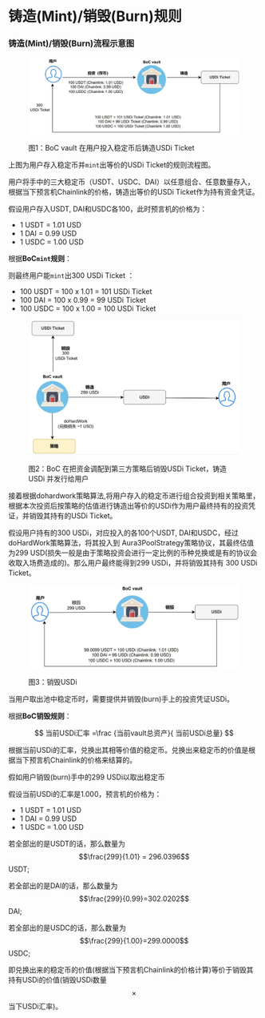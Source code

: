 # 铸造(Mint)/销毁(Burn)规则

### 铸造(Mint)/销毁(Burn)流程示意图

<figure><img src="../../.gitbook/assets/Mint_USDi_T_zh.png" alt=""><figcaption><p>图1：BoC vault 在用户投入稳定币后铸造USDi Ticket</p></figcaption></figure>

上图为用户存入稳定币并`mint`出等价的USDi Ticket的规则流程图。

用户将手中的三大稳定币（USDT、USDC、DAI）以任意组合、任意数量存入，根据当下预言机Chainlink的价格，铸造出等价的USDi Ticket作为持有资金凭证。

假设用户存入USDT, DAI和USDC各100，此时预言机的价格为：

* 1 USDT = 1.01 USD
* 1 DAI = 0.99 USD
* 1 USDC = 1.00 USD

根据**BoC`mint`规则**：

则最终用户能`mint`出300 USDi Ticket ：

* 100 USDT = 100 x 1.01 = 101 USDi Ticket
* 100 DAI = 100 x 0.99 = 99 USDi Ticket
* 100 USDC = 100 x 1.00 = 100 USDi Ticket

<figure><img src="../../.gitbook/assets/Mint_USDi_zh.png" alt=""><figcaption><p>图2：BoC 在把资金调配到第三方策略后销毁USDi Ticket，铸造USDi 并发行给用户</p></figcaption></figure>

接着根据dohardwork策略算法,将用户存入的稳定币进行组合投资到相关策略里，根据本次投资后按策略的估值进行铸造出等价的USDi作为用户最终持有的投资凭证，并销毁其持有的USDi Ticket。

假设用户持有的300 USDi，对应投入的各100个USDT, DAI和USDC，经过doHardWork策略算法，将其投入到 Aura3PoolStrategy策略协议，其最终估值为299 USD(损失一般是由于策略投资会进行一定比例的币种兑换或是有的协议会收取入场费造成的)。那么用户最终能得到299 USDi，并将销毁其持有 300 USDi Ticket。

<figure><img src="../../.gitbook/assets/Burn_USDi_zh (1).png" alt=""><figcaption><p>图3：销毁USDi</p></figcaption></figure>

当用户取出池中稳定币时，需要提供并销毁(burn)手上的投资凭证USDi。

根据**BoC销毁规则**：

$$
当前USDi汇率 =\frac {当前vault总资产}{ 当前USDi总量}
$$

根据当前USDi的汇率，兑换出其相等价值的稳定币。兑换出来稳定币的价值是根据当下预言机Chainlink的价格来结算的。

假如用户销毁(burn)手中的299 USDi以取出稳定币

假设当前USDi的汇率是1.000，预言机的价格为：

* 1 USDT = 1.01 USD
* 1 DAI = 0.99 USD
* 1 USDC = 1.00 USD

若全部出的是USDT的话，那么数量为 $$\frac{299}{1.01} = 296.0396$$ USDT;

若全部出的是DAI的话，那么数量为 $$\frac{299}{0.99}=302.0202$$ DAI;

若全部出的是USDC的话，那么数量为$$\frac{299}{1.00}=299.0000$$ USDC;

即兑换出来的稳定币的价值(根据当下预言机Chainlink的价格计算)等价于销毁其持有USDi的价值(销毁USDi数量$$\times$$当下USDi汇率)。
